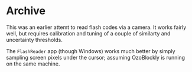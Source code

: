 # Archive

This was an earlier attemt to read flash codes via a camera. It works fairly well, but requires calibration and tuning of a couple of similarty and uncertainty thresholds.

The `FlashReader` app (though Windows) works much better by simply sampling screen pixels under the cursor; assuming OzoBlockly is running on the same machine.
